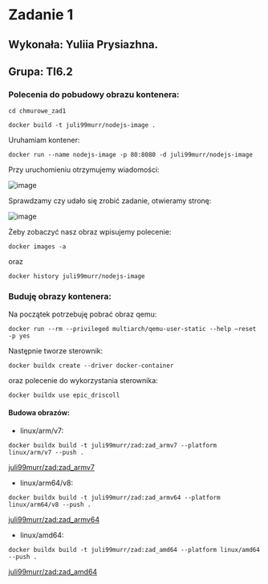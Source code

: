 # Zadanie 1
## Wykonała: Yuliia Prysiazhna.
## Grupa: TI6.2
### Polecenia do pobudowy obrazu kontenera:
`cd chmurowe_zad1`

`docker build -t juli99murr/nodejs-image .`

Uruhamiam kontener:

`docker run --name nodejs-image -p 80:8080 -d juli99murr/nodejs-image`

Przy uruchomieniu otrzymujemy wiadomości:

![image](https://user-images.githubusercontent.com/103123474/167443983-4ca72e64-b180-4502-a1d6-4be573ebd92d.png)

Sprawdzamy czy udało się zrobić zadanie, otwieramy stronę:

![image](https://user-images.githubusercontent.com/103123474/167444238-68196dd9-9e62-43fb-a41d-e2237bd5affd.png)

Żeby zobaczyć nasz obraz wpisujemy polecenie: 

`docker images -a`

oraz

`docker history juli99murr/nodejs-image`

### Buduję obrazy kontenera:
Na początek potrzebuję pobrać obraz qemu:

`docker run --rm --privileged multiarch/qemu-user-static --help —reset -p yes`

Następnie tworze sterownik:

`docker buildx create --driver docker-container`

oraz polecenie do wykorzystania sterownika: 

`docker buildx use epic_driscoll`

#### Budowa obrazów: 

- linux/arm/v7:

`docker buildx build -t juli99murr/zad:zad_armv7 --platform linux/arm/v7 --push .`

[juli99murr/zad:zad_armv7](https://hub.docker.com/layers/210694058/juli99murr/zad/zad_armv7/images/sha256-07d848d23dd1c2c962994e23f0b3f948c6cfc81950c2f2ea92045921c41100ce?context=repo)

- linux/arm64/v8:

`docker buildx build -t juli99murr/zad:zad_armv64 --platform linux/arm64/v8 --push .`

[juli99murr/zad:zad_armv64](https://hub.docker.com/layers/210697238/juli99murr/zad/zad_armv64/images/sha256-d3cb015109cb0ebbba187803ed0c66e5d616ec76426b63f2f2d4a87f6a9a89be?context=repo)

- linux/amd64:

`docker buildx build -t juli99murr/zad:zad_amd64 --platform linux/amd64 --push .`

[juli99murr/zad:zad_amd64](https://hub.docker.com/layers/210699146/juli99murr/zad/zad_amd64/images/sha256-cd5bea305791fbd326c2454ba8f5b6259af19787553f7b210f1f4d1a22afdcf3?context=repo)
